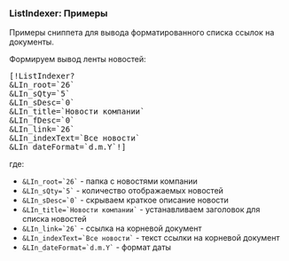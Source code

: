 
<meta http-equiv="Content-Type" content="text/html; charset=utf-8">
<h3>ListIndexer: Примеры </h3> 
Примеры сниппета для вывода форматированного списка ссылок на документы.	
<br>
<p>Формируем вывод ленты новостей:</p>
<pre class="brush: html;">
[!ListIndexer?
&LIn_root=`26`
&LIn_sQty=`5`
&LIn_sDesc=`0`
&LIn_title=`Новости компании`
&LIn_fDesc=`0`
&LIn_link=`26`
&LIn_indexText=`Все новости`
&LIn_dateFormat=`d.m.Y`!]
</pre>
<p>где:</p>
<ul>
	<li><code>&LIn_root=`26`</code> - папка с новостями компании</li>
	<li><code>&LIn_sQty=`5`</code> - количество отображаемых новостей</li>
	<li><code>&LIn_sDesc=`0`</code> - скрываем краткое описание новости</li>
	<li><code>&LIn_title=`Новости компании`</code> - устанавливаем заголовок для списка новостей</li>
	<li><code>&LIn_link=`26`</code> - ссылка на корневой документ</li>
	<li><code>&LIn_indexText=`Все новости`</code> - текст ссылки на корневой документ</li>
	<li><code>&LIn_dateFormat=`d.m.Y`</code> - формат даты</li>
</ul>